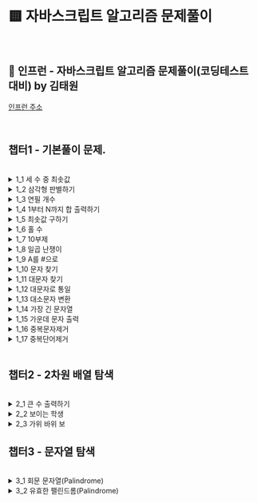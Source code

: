 # 🟨 자바스크립트 알고리즘 문제풀이 

<br>

## 📀 인프런 - 자바스크립트 알고리즘 문제풀이(코딩테스트 대비) by 김태원 

[인프런 주소](https://www.inflearn.com/course/%EC%9E%90%EB%B0%94%EC%8A%A4%ED%81%AC%EB%A6%BD%ED%8A%B8-%EC%95%8C%EA%B3%A0%EB%A6%AC%EC%A6%98-%EB%AC%B8%EC%A0%9C%ED%92%80%EC%9D%B4)

<br>

## 챕터1 - 기본풀이 문제. 

<br>

<details>
<summary>1_1 세 수 중 최솟값</summary>
<div markdown="1">       
<br>
 
 ### ❓ Question
 
 <pre>  100이하의 자연수 A, B, C를 입력받아 세 수 중 가장 작은 값을 출력하는 프로그램을 작성하 세요.(정렬을 사용하면 안됩니다) </pre>
 
 <br>
 
 ### ‼️ Solution 
 
 ```javascript
 function solution(a, b, c) {
    let answer;
    if (a < b) 
        answer = a;
    else 
        answer = b;
    if (c < answer) 
        answer = c;
    return answer;
}

console.log(solution(2, 5, 1));
 ```
 
 <br>
 
 ### ⁉️ Alternative Solution
 
  ```javascript
 function solution(a, b, c) {
    let temp = [a,b,c]
    let answer = Math.max.apply(null, temp)
    let answer2 = Math.max(...temp)

    console.log(answer)
    console.log(answer2)
}

solution(2, 5, 1)
```

 <pre>
 1. 선생님은 일단 if 문으로 간단하게 끝내셨다.
 2. 나는 Math.max를 사용하여서 값을 뽑고싶었고, 하지만 해당 메소드는 배열로 출력하면 
    NaN(Not a Number)가 출력되기 때문에 알아보니 전개연산자<Spread Operator>나 apply 메소드
    를 통해서 배열 파라미터를 전할 수 있었다.
 </pre>

</div>
</details>
 
 <details>
<summary>1_2 삼각형 판별하기</summary>
<div markdown="1">       
<br>
 
 ### ❓ Question
 
 <pre>  1길이가 서로 다른 A, B, C 세 개의 막대 길이가 주어지면 이 세 막대로 삼각형을 만들 수 있으면 
 “YES"를 출력하고, 만들 수 없으면 ”NO"를 출력한다. </pre>
 
 <br>
 
 ### ‼️ Solution
 
 ```javascript
 function solution(a, b, c) {
    let answer = "YES",
        max;
    let tot = a + b + c;
    if (a > b) 
        max = a;
    else 
        max = b;
    if (c > max) 
        max = c;
    if (tot - max <= max) 
        answer = "NO";
    return answer;
}

console.log(solution(13, 33, 17));
 ```
 
 <br>
 
 <pre>
 💬 일단 짚고 넘어가야 할 것은, 제일 긴변은 나머지 두 선의 합보다 작아서는 
    안되는 것입니다. 그렇기 때문에 if문으로 입력값 3개 중 최댓값을 구한 후, 
    sum값에서 max를 빼고, 그 값이 max 값보다 작으면 삼각형이 될 수 없다.
 </pre>

</div>
</details>
 
 <details>
<summary>1_3 연필 개수</summary>
<div markdown="1">       
<br>
 
 ### ❓ Question
 
 <pre>  연필 1 다스는 12자루입니다. 학생 1인당 연필을 1자루씩 나누어 준다고 
 할 때 N명이 학생수 를 입력하면 필요한 연필의 다스 수를 계산하는 프로그램을 작성하세요. </pre>
 
 <br>
 
 ### ‼️ Solution
 
 ```javascript
function solution(n) 
{
    let answer;
    answer = Math.ceil(n / 12);
    return answer;
}

console.log(solution(178));
 ```
 
 <br>
 
 <pre>
 💬 Math.ceil() 메소드만 알면 굉장히 간단한 문제였다. 한 다스에 12개,
    즉 입력을 12로 나누고, 나머지 값을 무조건 반올림해주면 되는 문제다.

    여기서 추가로 Math.float()는 반대로 무조건 내림값을 출력 
               Math.round()는 0.5이상은 반올림해주는 메소드. 
 </pre>

</div>
</details>
 
 <details>
<summary>1_4 1부터 N까지 합 출력하기</summary>
<div markdown="1">       
<br>
 
 ### ❓ Question
 
 <pre>  자연수 N이 입력되면 1부터 N까지의 합을 출력하는 프로그램을 작성하세요.
 </pre>
 
 <br>
 
 ### ‼️ Solution
 
 ```javascript
function solution(n) {
    let answer = 0;
    for (let i = 1; i <= n; i++) {
        answer = answer + i;
    }

    return answer;
}

console.log(solution(10));
 ```
 
 <br>
 
 ### ⁉️ Alternative Solution
 
  ```javascript
 function solution(arr){
  let answer = 0;
  let answer2 = 0;
  answer = arr.reduce((accumulator, curr) => accumulator + curr)
  arr.forEach(function(el){answer2+=el});
  
  console.log(answer2)
  return answer, 
}
arr = [1,2,3,4,5,6]
console.log(solution(arr));
```

 <pre>
 💬 배열이아닌 파라미터가 숫자하나인 입력값을 받을때 제일 단순한 방법은 
    for문으로 누적합을 구하는 것 같고 배열일때 누적합을 구하는 것도 for문
    사용을 할 수 있지만 reduce() 메소드나 forEach() 메소드로 구할 수 있다.
 </pre>

</div>
</details>

<details>
<summary>1_5 최솟값 구하기</summary>
<div markdown="1">       
<br>
 
 ### ❓ Question
 
 <pre>  7개의 수가 주어지면 그 숫자 중 가장 작은 수를 출력하는 프로그램을 작성하세요.
 </pre>
 
 <br>
 
 ### ‼️ Solution
 
 ```javascript
function solution(arr) {
    let answer,
    let min = Number.MAX_SAFE_INTEGER;
    for (let i = 1; i < arr.length; i++) {
        if (arr[i] < min) 
            min = arr[i];
        }
    answer = min;
    return answer;

}
let arr = [5,7,1,3,2,9,11];
console.log(solution(arr));
 ```
 
 <br>
 
 ### ⁉️ Alternative Solution
 
  ```javascript
 function solution(arr){
  answer = Math.min(...arr);
  return answer;
}
let arr=[5,7,1,3,2,9,11]
console.log(solution(arr));
```

 <pre>
 💬 선생님의 첫번 째 솔루션은 최솟값을 넣을 변수에 MAX_SAFE_INTEGER로 초기화
    하고, for문으로 돌리면서 그 변수와 if문으로 비교하며, 더 작으면 그 변수값에 
    최솟값을 넣는 방식이고, 대체 솔루션은 Math.min()메소드를 사용하는 건데, 
    해당 메소드는 배열을 넣으면 NaN이 나오게된다. 그래서 전개 연산자를 사용해주면
    인식하여, 정상작동하는 것을 볼 수 있다. 
 </pre>

</div>
</details>
 
 <details>
<summary>1_6 홀 수</summary>
<div markdown="1">       
<br>
 
 ### ❓ Question
 
 <pre>  7개의 자연수가 주어질 때, 이들 중 홀수인 자연수들을 모두 골라 그 합을 구하고, 고른 홀수들 중 최소값을 찾는 프로그램을 작성하세요.
 </pre>
 
 <br>
 
 ### ‼️ Solution
 
 ```javascript
function solution(nat_num){
  let answer = [], sum =0, min = Number.MAX_SAFE_INTEGER;
  for (let i =0;i<nat_num.length;i++)
  {
      if((nat_num[i]%2)!==0){
          sum += nat_num[i];
          if (nat_num[i] < min) min = nat_num[i];
      }
  }   
  answer.push(sum);
  answer.push(min);
  return answer;
}
nat_num = [12,77,38,41,53,92,85]
console.log(solution(nat_num));
 ```
 
 <br>
 
 
 <pre>
 💬 7개의 자연수중에 홀수만 골라 출력하는거니, 일단 변수 answer를 리스트로
    초기화해주고 if문으로 홀수를 골라준다음에 또 다른 if문으로 최솟값이 나올때마다
    최소 변수에 그 값을 넣어주고, push() 메소드로 answer에 넣어준다. 
 </pre>

</div>
</details>

 <details>
<summary>1_7 10부제</summary>
<div markdown="1">       
<br>
 
 ### ❓ Question
 
 <pre>  서울시는 6월 1일부터 교통 혼잡을 막기 위해서 자동차 10부제를 시행한다. 자동차 10부제는 자동차 번호의 일의 자리 숫자와 
 <br>   날짜의 일의 자리 숫자가 일치하면 해당 자동차의 운행을 금 지하는 것이다. 예를 들어, 자동차 번호의 일의 자리 숫자가 7이면 7일,
 <br>   17일, 27일에 운행하 지 못한다. 또한, 자동차 번호의 일의 자리 숫자가 0이면 10일, 20일, 30일에 운행하지 못한 다.
 <br>
   여러분들은 일일 경찰관이 되어 10부제를 위반하는 자동차의 대수를 세는 봉사활동을 하려고 한다. 날짜의 일의 자리 숫자가 주어지고 
<br>   7대의 자동차 번호의 끝 두 자리 수가 주어졌을 때 위반하는 자동차의 대수를 출력하는 프로그램을 작성하세요.
 </pre>
 
 <br>
 
 ### ‼️ Solution
 
 ```javascript
function solution(day, arr) {
    let answer = 0;
    for (let x of arr) {
        if (x % 10 == day) 
            answer++;
        }
    
    return answer;
}
arr=[25, 23, 11, 47, 53, 17, 33];
console.log(solution(3, arr));
 ```
 
 <br>
 
 <pre>
 💬  십의 자리의 숫자들을 일단 10으로 나머지 연산을 하면 1의 자리만 남겠고 그것을 날짜의 일의 자리와 
     if문으로 비교해서 걸리면 하나씩 카운트하게끔 하면 된다. 
 </pre>

</div>
</details>

 <details>
<summary>1_8 일곱 난쟁이</summary>
<div markdown="1">       
<br>
 
 ### ❓ Question
 
 <pre> 왕비를 피해 일곱 난쟁이들과 함께 평화롭게 생활하고 있던 백설공주에게 위기가 찾아왔다. 일과를 마치고 돌아온 난쟁이가 
 <br> 일곱 명이 아닌 아홉 명이었던 것이다. 아홉 명의 난쟁이는 모두 자신이 "백설 공주와 일곱 난쟁이"의 주인공이라고 주장했다. 
 <br> 뛰어난 수학적 직관력을 가지고 있던 백설공주는, 다행스럽게도 일곱 난쟁이의 키의 합이 100이 됨을 기억해 냈다.
<br> 아홉 난쟁이의 키가 주어졌을 때, 백설공주를 도와 일곱 난쟁이를 찾는 프로그램을 작성하시오.
 </pre>
 
 <br>
 
 ### ‼️ Solution
 
 ```javascript
function solution(arr){
  let answer=arr;
  let sum=answer.reduce((a, b)=>a+b, 0);
  for(let i=0; i<8; i++){
      for(let j=i+1; j<9; j++){
          if((sum-(answer[i]+answer[j]))==100){
              answer.splice(j, 1);
              answer.splice(i, 1);
          }
      }
  }
  return answer;
}
let arr=[20, 7, 23, 19, 10, 15, 25, 8, 13];
console.log(solution(arr));
 ```
 
 <br>

 <pre>
 💬  일단 모든 파라미터를 더해서 누적합을 구한다. 그리고 이중 for문으로 인덱스 i, j 번째 파라미터 둘을 더하고,
     누적합에서 빼서 100이 나오면 해당 인덱스에 파라미터를 splice()메소드로 제외시키는데 여기서, 뒤에 있는 인덱스
     j를 먼저 제외시켜주는데 이유는 인덱스를 삭제하면, 뒤에 있던 인덱스가 앞으로 당겨지기 때문이다. 
 </pre>

</div>
</details>
 
 <details>
<summary>1_9 A를 #으로</summary>
<div markdown="1">       
<br>
 
 ### ❓ Question
 
 <pre>대문자로 이루어진 영어단어가 입력되면 단어에 포함된 ‘A'를 모두 ’#‘으로 바꾸어 출력하는 프로그램을 작성하세요.
 </pre>
 
 <br>
 
 ### ‼️ Solution
 
 ```javascript
function solution(s) {
    let answer = "";
    for (let x of s) {
        if (x == 'A') 
            answer += '#';
        else 
            answer += x;
        }
    return answer;
}
let str="BANANA";
console.log(solution(str));
 ```
 
 <br>

  ### ⁉️ Alternative Solution
 
  ```javascript
function solution(s) {
    let answer = s;
    answer = answer.replace(/A/g, "#");
    return answer;
}
=let str="BANANA";
console.log(solution(str));
```

 <br>
 
 <pre>
 💬  일단 솔루션은 간단하다, for of 로 문자열을 하나씩 가져오고 'A'와 대조해 같으면 #으로 넣어주는거다.
     대안 솔루션은 replace() 라는 메소드를 사용하게 되는데, 여기서는 global을 붙여줌으로써 모든 문자열에 
     영향을 끼치게 한다. 
 </pre>
 
  참조 링크: [replace()-MDN][ref-mdn]
 
[ref-mdn]: https://developer.mozilla.org/ko/docs/Web/JavaScript/Reference/Global_Objects/String/replace "ref-replace()"
 
</div>
</details>
 
<details>
<summary>1_10 문자 찾기</summary>
<div markdown="1">       
<br>
 
 ### ❓ Question
 
 <pre>한 개의 문자열을 입력받고, 특정 문자를 입력받아 해당 특정문자가 입력받은 문자열에 몇 개 존재하는지 알아내는 프로그램을 작성하세요.
 </pre>
 
 <br>
 
 ### ‼️ Solution
 
 ```javascript
function solution(s, t){
  let answer=0;
  for(let x of s){
      if(x===t) answer++;
  }
  return answer;
}

let str="COMPUTERPROGRAMMING";
console.log(solution(str, 'R'));
 ```
 
 <br>

  ### ⁉️ Alternative Solution
 
  ```javascript
function solution(s, t) {
    let answer = s.split(t).length;
    return answer - 1;
}
let str="COMPUTERPROGRAMMING";
console.log(solution(str, 'R'));
```

<br> 
 
 <pre>
 💬  솔루션은 for of로 문자열의 문자를 하나씩 가져오고 비교하여 카운트를 하는 것이고 
     다른 방법으로는 문자열을 내가 찾아야하는 문자로 split()하여 바로 length()로
     파라미터를 카운트해주고 마지막에 -1를 한다.
 </pre>

</div>
</details>
 
<details>
<summary>1_11 대문자 찾기</summary>
<div markdown="1">       
<br>
 
 ### ❓ Question
 
 <pre>한 개의 문자열을 입력받아 해당 문자열에 알파벳 대문자가 몇 개 있는지 알아내는 프로그램 을 작성하세요.
 </pre>
 
 <br>
 
 ### ‼️ Solution
 
 ```javascript
function solution(s) {
    let answer = 0;
    for (let x of s) {
        if (x === x.toUpperCase()) 
            answer++;
        }    
    return answer;
}
let str="KoreaTimeGood";
console.log(solution(str));
 ```
 
 <br>

  ### ⁉️ Alternative Solution
 
  ```javascript
function solution(s) {
    let answer = 0;
    for (let x of s) 
    {
      let num=x.charCodeAt(); 
      if(num>=65 && num<=90) answer++;
    }
    
    return answer;
}
let str="KoreaTimeGood";
console.log(solution(str));
```

 <br>

 <pre>
 💬  첫번쨰 솔루션은 toUpperCase()메소드로 문자열을 대문자로 전부 바꿔주고, 기존 문자열과
     비교하여 카운트를하는 방법과, 다른 방법으로는 charCodeAt() 메소드로 for of로 돌려
     해당 문자열 인덱스에 해당되는 문자를 유니코드로 바꿔서 대문자 유니코드의 범주안에 들어가있으면
     카운트하는건데, 기억해둘건 대문자(65~90) / 소문자(97~122)     
 </pre>

</div>
</details>
 
<details>
<summary>1_12 대문자로 통일</summary>
<div markdown="1">       
<br>
 
 ### ❓ Question
 
 <pre>한 개의 문자열을 입력받아 해당 문자열에 알파벳 대문자가 몇 개 있는지 알아내는 프로그램 을 작성하세요.
 </pre>
 
 <br>
 
 ### ‼️ Solution
 
 ```javascript
function solution(s){         
let answer = "";
for (let x of s) {
    let num = x.charCodeAt();
    if (num >= 97 && num <= 122) 
        answer += String.fromCharCode(num - 32);
    else 
        answer += x;       
    }
return answer;
}
let str="ItisTimeToStudy";
console.log(solution(str));
 ```
 
 <br>

  ### ⁉️ Alternative Solution
 
  ```javascript
function solution(s){         
  let answer="";
  for(let x of s){
      if(x===x.toLowerCase()) answer+=x.toUpperCase();
      else answer+=x;
  }
  return answer;
}
let str="ItisTimeToStudy";
console.log(solution(str));
```

 <br>

 <pre>
 💬  첫번째 솔루션은 for of 돌리면서, 문자열 인덱스마다 문자를 유니코드를 바꾸어서 소문자 범주안에 들어있다면,
     대문자 유니코드로 바꿔준다, 알파벳마다 32씩 차이나서 fromCharCode(num-32) 이렇게 넣어준다. 
     다른 방법으로는 if에 toLowerCase()메소드를 사용해서 비교하고 소문자면 toUpperCase()로 바꿔준다. 
 </pre>

</div>
</details>

 <details>
<summary>1_13 대소문자 변환</summary>
<div markdown="1">       
<br>
 
 ### ❓ Question
 
 <pre>대문자와 소문자가 같이 존재하는 문자열을 입력받아 대문자는 소문자로 소문자는 대문자로 변환하여 출력하는 프로그램을 작성하세요.
 </pre>
 
 <br>
 
 ### ‼️ Solution
 
 ```javascript
function solution(s){  
  let answer="";
  for(let x of s){
      if(x===x.toUpperCase()) answer+=x.toLowerCase();
      else answer+=x.toUpperCase();
  }
  return answer;
}
console.log(solution("StuDY"));
 ```
 
 <br>

 <br>

 <pre>
 💬  간단하다, if문 toUpperCase()로 바꿔주고 비교해서 맞다면 소문자로 아니면 대문자로 바꿔준다. 
 </pre>

</div>
</details>

<details>
<summary>1_14 가장 긴 문자열</summary>
<div markdown="1">       
<br>
 
 ### ❓ Question
 
 <pre>N개의 문자열이 입력되면 그 중 가장 긴 문자열을 출력하는 프로그램을 작성하세요.
 </pre>
 
 <br>
 
 ### ‼️ Solution
 
 ```javascript
function solution(s) {
    let answer = "",
        max = Number.MIN_SAFE_INTEGER;
    for (let x of s) {
        if (x.length > max) {
            max = x.length;
            answer = x;
        }
    }
    return answer;
}
let str=["teacher", "time", "student", "beautiful", "good"];
console.log(solution(str));
 ```
 
 <br>

 <br>

 <pre>
 💬  최대값 변수에 Number.MIN_SAFE_INTEGER 상수를 넣어주고, for of로 인덱스마다 문자열가져와서 
     length()로 길이를 비교를 해서 제일 큰걸 answer 변수에 넣어서 출력
 </pre>

</div>
</details>

<details>
<summary>1_15 가운데 문자 출력</summary>
<div markdown="1">       
<br>
 
 ### ❓ Question
 
 <pre>소문자로 된 단어(문자열)가 입력되면 그 단어의 가운데 문자를 출력하는 프로그램을 작성하세 요. 단 단어의 길이가 짝수일 경우 가운데 2개의 문자를 출력합니다.
 </pre>
 
 <br>
 
 ### ‼️ Solution
 
 ```javascript
function solution(s) {
    let answer;
    let mid = Math.floor(s.length / 2)
    if (s.length % 2 === 1) 
        answer = s.substring(mid, mid + 1);
    else 
        answer = s.substring(mid - 1, mid + 1);
    return answer;
}
console.log(solution("study"));
 ```
 
 <br>


 ### ⁉️ Alternative Solution
 
  ```javascript
function solution(s){  
  let answer;
  let mid=Math.floor(s.length/2)
  if(s.length%2===1) answer=s.substr(mid, 1);
  else answer=s.substr(mid-1, 2);
  return answer;
}
console.log(solution("abcef"));
```

 <br>

 <pre>
 💬  첫 번째 솔루션은 mid라는 변수를 하나 만들고, 문자열 가운데 인덱스를 잡을 수 있게 값을 넣어줍니다. 
     그래서 홀수, 짝수에 따라, substring() 메소드를 이용해서 해당 인덱스에 해당되는 문자를 answer에 넣어준다.
     다른 방법은 substr() 메소드인데, 차이점이라고 한다면 두번째 파라미터에 들어간 값의 인덱스까지 출력한다. 
     substring()은 두번째 파라미터값의 전 인덱스까지 반환한다. 
 </pre>

 참조 - [substring()](https://developer.mozilla.org/ko/docs/Web/JavaScript/Reference/Global_Objects/String/substring), [substr()](https://developer.mozilla.org/ko/docs/Web/JavaScript/Reference/Global_Objects/String/substr)

</div>
</details>
 
 <details>
<summary>1_16 중복문자제거</summary>
<div markdown="1">       
<br>
 
 ### ❓ Question
 
 <pre>소문자로 된 한개의 문자열이 입력되면 중복된 문자를 제거하고 출력하는 프로그램을 작성하 세요.<br>
      제거된 문자열의 각 문자는 원래 문자열의 순서를 유지합니다.
 </pre>
 
 <br>
 
 ### ‼️ Solution
 
 ```javascript
function solution(s){  
let answer = "";
//console.log(s.indexOf("K"));
for (let i = 0; i < s.length; i++) {
    //console.log(s[i], i, s.indexOf(s[i]));
    if (s.indexOf(s[i]) === i) 
        answer += s[i];
    }
return answer;
}
console.log(solution("ksekkset"));
 ```
 
 <br>

 <br>

 <pre>
 💬  솔루션은 indexOf()라는 메소드로,  문자열 s[i]번째 인덱스에 해당되는 문자의 인덱스 번호랑 for문으로 돌리는 i랑 비교해서
     그 값이 같은 문자만 answer에 넣는다. 왜냐하면 indexOf에서 같은 문자라도 문자열에서 첫번째로 나오는 인덱스 번호만 나오기때문에
     중복값이라면 두 값이 같을 수 없다.    
 </pre>

 참조 - [indexOf()](https://developer.mozilla.org/ko/docs/Web/JavaScript/Reference/Global_Objects/Array/indexOf)
</div>
</details>

 <details>
<summary>1_17 중복단어제거</summary>
<div markdown="1">       
<br>
 
 ### ❓ Question
 
 <pre>N개의 문자열이 입력되면 중복된 문자열은 제거하고 출력하는 프로그램을 작성하세요. <br>
      출력하는 문자열은 원래의 입력순서를 유지합니다.

 </pre>
 
 <br>
 
 ### ‼️ Solution
 
 ```javascript
function solution(s){  
  let answer;
  answer=s.filter((v, i)=>{
      if(s.indexOf(v)===i) return v;
  });
  return answer;
}
let str=["good", "time", "good", "time", "student"];
console.log(solution(str));
 ```
 
 <br>

 <br>

 <pre>
 💬  filter() 메소드를 이용해서 콜백함수가 통과하는 모든 요소를 모아 새로운 배열로 반환하는데, 
     v 즉 indexOf(v)로 해당 단어의 인덱스를 뽑아서 i와 비교해서 같다면 넣고 틀리다면 그냥 넘어가는 
     식으로 중복 문자를 제거한다. 
 </pre>

 참조 - [indexOf()](https://developer.mozilla.org/ko/docs/Web/JavaScript/Reference/Global_Objects/Array/indexOf)
</div>
</details>

<br>

## 챕터2 - 2차원 배열 탐색
 
<br> 
 
 <details>
<summary>2_1 큰 수 출력하기</summary>
<div markdown="1">       
<br>
 
 ### ❓ Question
 
 <pre>N(1<=N<=100)개의 정수를 입력받아, 자신의 바로 앞 수보다 큰 수만 출력하는 프로그램을 작 성하세요.<br>
      (첫 번째 수는 무조건 출력한다)
 </pre>
 
 <br>
 
 ### ‼️ Solution
 
 ```javascript
function solution(arr){         
  let answer=[];
  answer.push(arr[0]);
  for(let i=1; i<arr.length; i++){
      if(arr[i]>arr[i-1]) answer.push(arr[i]);
  }
  return answer;
} 
let arr=[7, 3, 9, 5, 6, 12]
console.log(solution(arr))
 ```
 
 <br>

 <br>

 <pre>
 💬  일단 answer를 데이터 타입을 리스트로 초기화해주고, 배열의 0번 인덱스를 push해서 넣습니다.
     그리고 for문을 돌려 현재 i 번째가 앞 인덱스보다 크다면 하나씩 push할 수 있도록 하였습니다. 
 </pre>

 참조 - [push()](https://developer.mozilla.org/ko/docs/Web/JavaScript/Reference/Global_Objects/Array/push)
</div>
</details>
  
  <details>
<summary>2_2 보이는 학생</summary>
<div markdown="1">       
<br>
 
 ### ❓ Question
 
  <pre>선생님이 N(1<=N<=1000)명의 학생을 일렬로 세웠습니다. 일렬로 서 있는 학생의 키가 앞에 서부터 순서대로 주어질 때,<br>맨 앞에 서 있는 선생님이 볼 수 있는 학생의 수를 구하는 프로그 램을 작성하세요. (앞에 서 있는 사람들보다 크면 보이고,<br>작거나 같으면 보이지 않습니다.)
 </pre>
 
 <br>
 
 ### ‼️ Solution
 
 ```javascript
function solution(arr){         
  let answer=1, max=arr[0];
  for(let i=1; i<arr.length; i++){
      if(arr[i]>max){
          answer++;
          max=arr[i];
      }
  }
  return answer;
}
let arr=[130, 135, 148, 140, 145, 150, 150, 153];
console.log(solution(arr));
 ```
 
 <br>

 <br>

 <pre>
 💬  너무 쉬운 문제였는데, 일단 맨앞에 있는 학생은 무조건 보이므로 answer 변수는 1로 초기화하고, 
    최댓값 max 변수를 [0]번 인덱스로 초기화 후 for문으로 돌리면서 [i]번째 인덱스가 최댓값보다 크면,
    answer++, 그리고 해당 인덱스를 max변수에 치환시킨다. 
 </pre>

</div>
</details>

<details>
<summary>2_3 가위 바위 보</summary>
<div markdown="1">       
<br>
 
 ### ❓ Question
 
 <pre>A, B 두 사람이 가위바위보 게임을 합니다. 총 N번의 게임을 하여 A가 이기면 A를 출력하고, B가 이기면 B를 출력합니다.<br>
 비길 경우에는 D를 출력합니다. 가위, 바위, 보의 정보는 1:가위, 2:바위, 3:보로 정하겠습니다.<br>
 두 사람의 각 회의 가위, 바위, 보 정보가 주어지면 각 회를 누가 이겼는지 출력하는 프로그램 을 작성하세요.
 </pre>

 <bt>

 |회수|A|B|승자|
|:---:|:---:|:---:|:---:|
|1|2|1|A|
|2|3|1|B|
|3|3|2|A|
|4|1|2|B|
|5|3|3|D|

 
 <br>
 
 ### ‼️ Solution
 
 ```javascript
function solution(a, b) {
    let answer = "";
    for (let i = 0; i < a.length; i++) {
        if (a[i] === b[i]) 
            answer += "D ";
        else if (a[i] === 1 && b[i] === 3) 
            answer += "A ";
        else if (a[i] === 2 && b[i] === 1) 
            answer += "A ";
        else if (a[i] === 3 && b[i] === 2) 
            answer += "A ";
        else 
            answer += "B ";
        }
    return answer;
}
let a=[2, 3, 3, 1, 3];
let b=[1, 1, 2, 2, 3];
console.log(solution(a, b));
 ```
 
 <br>

 <br>

 <pre>
 💬  가위바위보인 건데, if문으로 A가 이기는 경우를 다 else if로 적어놓고, 처음 if에는 무승부인 경우
     else는 다 B를 반환하게한다. 
 </pre>


</div>
</details>

 ## 챕터3 - 문자열 탐색
 
  <br>
 
 <details>
<summary>3_1 회문 문자열(Palindrome)</summary>
<div markdown="1">       
<br>
 
 ### ❓ Question
 
 <pre>앞에서 읽을 때나 뒤에서 읽을 때나 같은 문자열을 회문 문자열이라고 합니다. 문자열이 입력되면 해당 문자열이 회문 문자열이면 "YES", 회문 문자열이 아니면 <br>
 “NO"를 출력 하는 프로그램을 작성하세요.
 </pre>


 <br>
 
 ### ‼️ Solution
 
 ```javascript
function palindrome(str)
{
  const sentence = str.toLowerCase();
  let rev_sen = '';
  for (let i=sentence.length-1; i >= 0; i--){
     rev_sen += sentence[i];
  }
  if (sentence == rev_sen)
    return "YES";
  else return "NO";
}
const str = "goog"
console.log(palindrome(str))
 ```
 
 <br>

 ### ⁉️ Alternative Solution
 
  ```javascript
// 각자 반대편에 해당되는 인덱스와 비교 

 function solution(s){
  let answer = "Yes";
  s=s.toLowerCase();
  let len=s.length;
  for (let i =0; i<Math.floor(len/2);i++){
    if (s[i]!==s[(len-1)-i]) return "No"
  }
  return  answer;
}
let str = "good";
console.log(solution(str))

// split().reverse().join() 메소드를 이용한 방법

function solution(s){
  let answer = "Yes";
  s=s.toLowerCase();
  if( s !== s.split('').reverse().join(''))
    return "No";

  return answer;
}
let str = "goog";
console.log(solution(str))
```

 <br>

 <pre>
 💬  첫번째로 내가 직접 생각한 솔루션은 일단 문자열을 전부 소문자로
     바꿔주는 건 공통적이고, 문자열 인덱스를 반대로 for문을 돌리며
     다른 문자열 변수에 더해준다음, 최종 기존 문자열과 반대로 넣은 
     문자열과 비교하여 정답 반환했다.
    
    내가 보는 강의에서 총 2가지의 다른 솔루션을 알려주셨는데, 하나는
    문자열을 반으로 나누어, 서로 마주보는 인덱스끼리 for문을 돌려 하
    나라도 틀린게 나오면 바로 정답을 반환하는 거였고, 

    다른 하나는 split('')으로 문자열을 원소로 만든다음, reverse()
    메소드로 리스트를 뒤집어 준다음 join('')으로 합쳐주어 다시 문자열로
    만들어주었다. 그다음 비교문을 돌려 정답 반환을 하였다. 
 </pre>


</div>
</details>

 <details>
<summary>3_2 유효한 팰린드롬(Palindrome)</summary>
<div markdown="1">       
<br>
 
 ### ❓ Question
 
 <pre>앞에서 읽을 때나 뒤에서 읽을 때나 같은 문자열을 팰린드롬이라고 합니다.문자열이 입력되면 해당 문자열이 팰린드롬이면 "YES", <br>
 아니면 “NO"를 출력하는 프로그램을 작성하세요. 단 회문을 검사할 때 알파벳만 가지고 회문을 검사하며, 대소문자를 구분하지 않습니다. 알파벳 이외의 문자들의 무시합니다.
 </pre>


 <br>
 
 ### ‼️ Solution
 
 ```javascript
function palindrome(str)
{
  var regExp = /[\{\}\[\]\/?.,;:|\)*~`!^\-_+<>@\#$%&\\\=\(\'\"]/gi;
  const t = str.toLowerCase().replace(regExp, "")
  for (let i = 0; i < Math.floor(t.length/2); i++)
    if (t[i] !== t[t.length-i-1]) return "NO"
  return "YES"
}
const str = "found7, time: study; Yduts; emit, 7Dnuof"
console.log(palindrome(str))
 ```
 
 <br>

 ### ⁉️ Alternative Solution
 
  ```javascript
function palindrome(str)
{
  let answer = "yes"
  const t = str.toLowerCase().replace(/[^a-z]/g, '')
  if(t !== t.split('').reverse().join('')) return "No";

  return answer;
}
const str = "found7, time: study; Yduts; emit, 7Dnuof"
console.log(palindrome(str))
```

 <br>

 <pre>
 💬  내가 직접풀어본 솔루션으로는 특수문자 체크 정규식을 가져와서
     특수문자를 제거 및 소문자로 통일하고, for문으로 각자 
     대응하는 index를 비교하면서 정답을 반환하는 식으로 하였고,

    강의에서 나온 모범답안은 일단 나처럼 특수문자 체크 정규식을 인터넷
    에서 가져오지 않고 replace(/[^a-z]/g,'') 이렇게하면 a-z를
    제외한 모든 요소가 제외시킨다는걸 알게되었다. 그리고 이걸 여느 회문
    문자열 문제와 같이 매소드를 통해 반대로 돌리고, 통째로 문자열을
    두개 비교해서 정답을 반환하셨다.   
 </pre>


</div>
</details>

 
 
 
